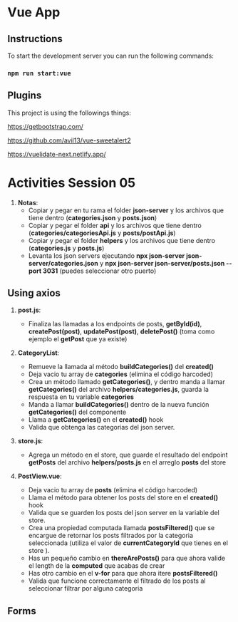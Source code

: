 # Vue App

## Instructions

To start the development server you can run the following commands:

### `npm run start:vue`

## Plugins

This project is using the followings things:

https://getbootstrap.com/

https://github.com/avil13/vue-sweetalert2

https://vuelidate-next.netlify.app/

# Activities Session 05

1. **Notas**: 
    - Copiar y pegar en tu rama el folder **json-server** y los archivos que tiene dentro (**categories.json** y **posts.json**)
    - Copiar y pegar el folder **api** y los archivos que tiene dentro (**categories/categoriesApi.js** y **posts/postApi.js**)
    - Copiar y pegar el folder **helpers** y los archivos que tiene dentro (**categories.js** y **posts.js**)
    - Levanta los json servers ejecutando **npx json-server json-server/categories.json** y **npx json-server json-server/posts.json --port 3031** (puedes seleccionar otro puerto)
  
## Using axios

1. **post.js**:
     - Finaliza las llamadas a los endpoints de posts, **getById(id)**, **createPost(post)**, **updatePost(post)**, **deletePost()** (toma como ejemplo el **getPost** que ya existe)
  
2. **CategoryList**:
     - Remueve la llamada al método **buildCategories()** del **created()**
     - Deja vacio tu array de **categories** (elimina el código harcoded)
     - Crea un método llamado **getCategories()**, y dentro manda a llamar **getCategories()** del archivo **helpers/categories.js**, guarda la respuesta en tu variable **categories**
     - Manda a llamar **buildCategories()** dentro de la nueva función **getCategories()** del componente
     - Llama a **getCategories()** en el **created()** hook
     - Valida que obtenga las categorias del json server.
       
3. **store.js**:
     - Agrega un método en el store, que guarde el resultado del endpoint **getPosts** del archivo **helpers/posts.js** en el arreglo **posts** del store
  
3. **PostView.vue**:
     - Deja vacio tu array de **posts** (elimina el código harcoded)
     - Llama el método para obtener los posts del store en el **created()** hook
     - Valida que se guarden los posts del json server en la variable del store.
     - Crea una propiedad computada llamada **postsFiltered()** que se encargue de retornar los posts filtrados por la categoria seleccionada (utiliza el valor de **currentCategoryId** que tienes en el store ).
     - Has un pequeño cambio en **thereArePosts()** para que ahora valide el length de la **computed** que acabas de crear
     - Has otro cambio en el **v-for** para que ahora itere **postsFiltered()**
     - Valida que funcione correctamente el filtrado de los posts al seleccionar filtrar por alguna categoria
       
## Forms




